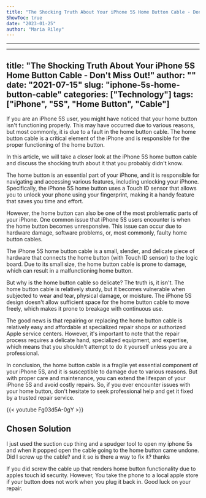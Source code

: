 ```yaml
---
title: "The Shocking Truth About Your iPhone 5S Home Button Cable - Don't Miss Out!"
ShowToc: true 
date: "2023-01-25"
author: "Maria Riley"
---
```

*****
---
title: "The Shocking Truth About Your iPhone 5S Home Button Cable - Don't Miss Out!"
author: ""
date: "2021-07-15"
slug: "iphone-5s-home-button-cable"
categories: ["Technology"]
tags: ["iPhone", "5S", "Home Button", "Cable"]
---

If you are an iPhone 5S user, you might have noticed that your home button isn't functioning properly. This may have occurred due to various reasons, but most commonly, it is due to a fault in the home button cable. The home button cable is a critical element of the iPhone and is responsible for the proper functioning of the home button.

In this article, we will take a closer look at the iPhone 5S home button cable and discuss the shocking truth about it that you probably didn't know.

The home button is an essential part of your iPhone, and it is responsible for navigating and accessing various features, including unlocking your iPhone. Specifically, the iPhone 5S home button uses a Touch ID sensor that allows you to unlock your phone using your fingerprint, making it a handy feature that saves you time and effort.

However, the home button can also be one of the most problematic parts of your iPhone. One common issue that iPhone 5S users encounter is when the home button becomes unresponsive. This issue can occur due to hardware damage, software problems, or, most commonly, faulty home button cables.

The iPhone 5S home button cable is a small, slender, and delicate piece of hardware that connects the home button (with Touch ID sensor) to the logic board. Due to its small size, the home button cable is prone to damage, which can result in a malfunctioning home button.

But why is the home button cable so delicate? The truth is, it isn't. The home button cable is relatively sturdy, but it becomes vulnerable when subjected to wear and tear, physical damage, or moisture. The iPhone 5S design doesn't allow sufficient space for the home button cable to move freely, which makes it prone to breakage with continuous use.

The good news is that repairing or replacing the home button cable is relatively easy and affordable at specialized repair shops or authorized Apple service centers. However, it's important to note that the repair process requires a delicate hand, specialized equipment, and expertise, which means that you shouldn't attempt to do it yourself unless you are a professional.

In conclusion, the home button cable is a fragile yet essential component of your iPhone 5S, and it is susceptible to damage due to various reasons. But with proper care and maintenance, you can extend the lifespan of your iPhone 5S and avoid costly repairs. So, if you ever encounter issues with your home button, don't hesitate to seek professional help and get it fixed by a trusted repair service.

{{< youtube Fg03d5A-0gY >}} 



## Chosen Solution
 I just used the suction cup thing and a spudger tool to open my iphone 5s and when it popped open the cable going to the home button came undone.  Did I screw up the cable? and it so is there a way to fix it?
thanks

 If you did screw the cable up that renders home button functionality due to apples touch id security.
However, You take the phone to a local apple store if your button does not work when you plug it back in.
Good luck on your repair.




